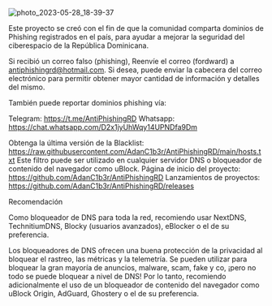 ![photo_2023-05-28_18-39-37](https://github.com/AdanC1b3r/AntiPhishingRD/assets/58154779/e6b36f6e-f27d-44a4-a644-37f8d7286b9c)

Este proyecto se creó con el fin de que la comunidad comparta dominios de Phishing registrados en el país, para ayudar a mejorar la seguridad del ciberespacio de la República Dominicana.

Si recibió un correo falso (phishing), Reenvíe el correo (fordward) a antiphishingrd@hotmail.com. Si desea, puede enviar la cabecera del correo electrónico para permitir obtener mayor cantidad de información y detalles del mismo.

También puede reportar dominios phishing vía: 

Telegram: https://t.me/AntiPhishingRD
Whatsapp: https://chat.whatsapp.com/D2x1jyUhWqy14UPNDfa9Dm

Obtenga la última versión de la Blacklist: https://raw.githubusercontent.com/AdanC1b3r/AntiPhishingRD/main/hosts.txt 
Este filtro puede ser utilizado en cualquier servidor DNS o bloqueador de contenido del navegador como uBlock.
Página de inicio del proyecto: https://github.com/AdanC1b3r/AntiPhishingRD
Lanzamientos de proyectos: https://github.com/AdanC1b3r/AntiPhishingRD/releases

Recomendación

Como bloqueador de DNS para toda la red, recomiendo usar NextDNS, TechnitiumDNS, Blocky (usuarios avanzados), eBlocker o el de su preferencia.

Los bloqueadores de DNS ofrecen una buena protección de la privacidad al bloquear el rastreo, las métricas y la telemetría. Se pueden utilizar para bloquear la gran mayoría de anuncios, malware, scam, fake y co, ¡pero no todo se puede bloquear a nivel de DNS!
Por lo tanto, recomiendo adicionalmente el uso de un bloqueador de contenido del navegador como uBlock Origin, AdGuard, Ghostery o el de su preferencia.
